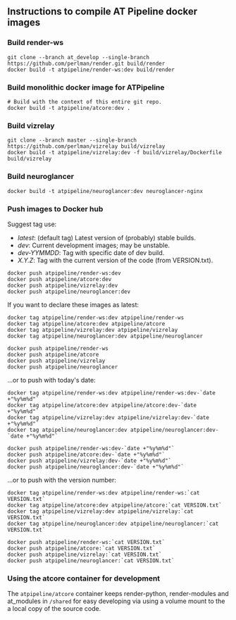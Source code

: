 ## Instructions to compile AT Pipeline docker images

### Build render-ws

```console
git clone --branch at_develop --single-branch https://github.com/perlman/render.git build/render
docker build -t atpipeline/render-ws:dev build/render
```

### Build monolithic docker image for ATPipeline

```console
# Build with the context of this entire git repo.
docker build -t atpipeline/atcore:dev .
```

### Build vizrelay
```console
git clone --branch master --single-branch https://github.com/perlman/vizrelay build/vizrelay
docker build -t atpipeline/vizrelay:dev -f build/vizrelay/Dockerfile build/vizrelay
```

### Build neuroglancer
```console
docker build -t atpipeline/neuroglancer:dev neuroglancer-nginx
```

### Push images to Docker hub

Suggest tag use:
* _latest_: (default tag) Latest version of (probably) stable builds.
* _dev_: Current development images; may be unstable.
* _dev-YYMMDD_: Tag with specific date of dev build.
* _X.Y.Z_: Tag with the current version of the code (from VERSION.txt).

```console
docker push atpipeline/render-ws:dev
docker push atpipeline/atcore:dev
docker push atpipeline/vizrelay:dev
docker push atpipeline/neuroglancer:dev
```

If you want to declare these images as latest:
```console
docker tag atpipeline/render-ws:dev atpipeline/render-ws
docker tag atpipeline/atcore:dev atpipeline/atcore
docker tag atpipeline/vizrelay:dev atpipeline/vizrelay
docker tag atpipeline/neuroglancer:dev atpipeline/neuroglancer

docker push atpipeline/render-ws
docker push atpipeline/atcore
docker push atpipeline/vizrelay
docker push atpipeline/neuroglancer
```
...or to push with today's date:

```console
docker tag atpipeline/render-ws:dev atpipeline/render-ws:dev-`date +"%y%m%d"`
docker tag atpipeline/atcore:dev atpipeline/atcore:dev-`date +"%y%m%d"`
docker tag atpipeline/vizrelay:dev atpipeline/vizrelay:dev-`date +"%y%m%d"`
docker tag atpipeline/neuroglancer:dev atpipeline/neuroglancer:dev-`date +"%y%m%d"`

docker push atpipeline/render-ws:dev-`date +"%y%m%d"`
docker push atpipeline/atcore:dev-`date +"%y%m%d"`
docker push atpipeline/vizrelay:dev-`date +"%y%m%d"`
docker push atpipeline/neuroglancer:dev-`date +"%y%m%d"`
```

...or to push with the version number:
```console
docker tag atpipeline/render-ws:dev atpipeline/render-ws:`cat VERSION.txt`
docker tag atpipeline/atcore:dev atpipeline/atcore:`cat VERSION.txt`
docker tag atpipeline/vizrelay:dev atpipeline/vizrelay:`cat VERSION.txt`
docker tag atpipeline/neuroglancer:dev atpipeline/neuroglancer:`cat VERSION.txt`

docker push atpipeline/render-ws:`cat VERSION.txt`
docker push atpipeline/atcore:`cat VERSION.txt`
docker push atpipeline/vizrelay:`cat VERSION.txt`
docker push atpipeline/neuroglancer:`cat VERSION.txt`
```

### Using the atcore container for development

The ``atpipeline/atcore`` container keeps render-python, render-modules and at_modules in ```/shared``` for easy developing via using a volume mount to the a local copy of the source code.
